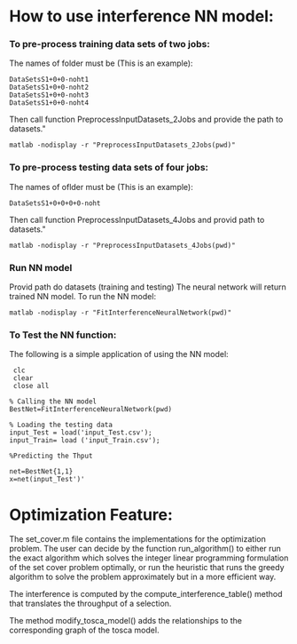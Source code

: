 # How to use interference NN model:

### To pre-process training data sets of two jobs:
The names of folder must be (This is an example):
```
DataSetsS1+0+0-noht1
DataSetsS1+0+0-noht2
DataSetsS1+0+0-noht3
DataSetsS1+0+0-noht4
```

Then call function PreprocessInputDatasets_2Jobs and provide the path to datasets."
```
matlab -nodisplay -r "PreprocessInputDatasets_2Jobs(pwd)"
```


### To pre-process testing data sets of four jobs:
The names of oflder must be (This is an example):
```
DataSetsS1+0+0+0+0-noht
```

Then call function PreprocessInputDatasets_4Jobs and provid path to datasets."
```
matlab -nodisplay -r "PreprocessInputDatasets_4Jobs(pwd)" 
```

### Run NN model
Provid path do datasets (training and testing) The neural network will return trained NN model. To run the NN model:
``` 
matlab -nodisplay -r "FitInterferenceNeuralNetwork(pwd)" 
```


### To Test the NN function:
The following is a simple application of using the NN model:
```
 clc
 clear
 close all

% Calling the NN model
BestNet=FitInterferenceNeuralNetwork(pwd)

% Loading the testing data
input_Test = load('input_Test.csv'); 
input_Train= load ('input_Train.csv');

%Predicting the Thput

net=BestNet{1,1}
x=net(input_Test')'
```


# Optimization Feature:


The set_cover.m file contains the implementations for the optimization problem. The user can decide by the function run_algorithm() to either run the exact algorithm which solves the integer linear programming formulation of the set cover problem optimally, or run the heuristic that runs the greedy algorithm to solve the problem approximately but in a more efficient way. 

The interference is computed by the compute_interference_table() method that translates the throughput of a selection.

The method modify_tosca_model() adds the relationships to the corresponding graph of the tosca model.
